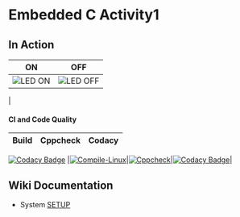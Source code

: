 # Embedded C Activity1



## In Action

|ON|OFF|
|:--:|:--:|
|![LED ON](https://user-images.githubusercontent.com/67512847/115904096-04503080-a482-11eb-9e4b-0c184c848d75.png)|![LED OFF](https://user-images.githubusercontent.com/67512847/115904494-77f23d80-a482-11eb-8e66-7f0c3e6b7c17.png)
|


#### CI and Code Quality

|Build|Cppcheck|Codacy|
|:--:|:--:|:--:|
[![Codacy Badge](https://api.codacy.com/project/badge/Grade/c1c007750cc742a3bad05cae7f3ccf16)](https://app.codacy.com/gh/Pavani123429/Emb-C?utm_source=github.com&utm_medium=referral&utm_content=Pavani123429/Emb-C&utm_campaign=Badge_Grade_Settings)
|[![Compile-Linux](https://github.com/Pavani123429/Emb-C/actions/workflows/Compile.yml/badge.svg)](https://github.com/Pavani123429/Emb-C/actions/workflows/Compile.yml)|[![Cppcheck](https://github.com/Pavani123429/Emb-C/actions/workflows/CodeQulaity.yml/badge.svg)](https://github.com/Pavani123429/Emb-C/actions/workflows/CodeQulaity.yml)|[![Codacy Badge](https://app.codacy.com/project/badge/Grade/643b7ca2b2dc4daba1e700c216bb87d9)](https://www.codacy.com/gh/Bharathgopal/Emb-C/dashboard?utm_source=github.com&amp;utm_medium=referral&amp;utm_content=Bharathgopal/Emb-C&amp;utm_campaign=Badge_Grade)|

## Wiki Documentation
* System [SETUP](https://github.com/Bharathgopal/Emb-C/wiki)

